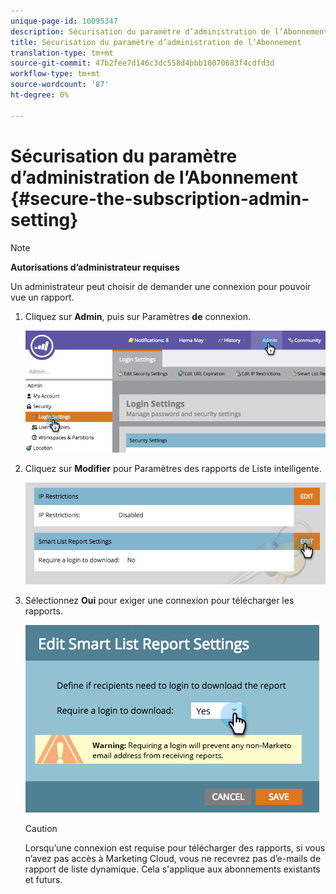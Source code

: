 ```yaml
---
unique-page-id: 10095347
description: Sécurisation du paramètre d’administration de l’Abonnement - Documents marketing - Documentation du produit
title: Sécurisation du paramètre d’administration de l’Abonnement
translation-type: tm+mt
source-git-commit: 47b2fee7d146c3dc558d4bbb10070683f4cdfd3d
workflow-type: tm+mt
source-wordcount: '87'
ht-degree: 0%

---
```



# Sécurisation du paramètre d’administration de l’Abonnement {#secure-the-subscription-admin-setting}

>[!NOTE]
>
>**Autorisations d’administrateur requises**

Un administrateur peut choisir de demander une connexion pour pouvoir vue un rapport.

1. Cliquez sur **Admin**, puis sur Paramètres **de** connexion.

   ![](assets/image2015-4-29-12-3a46-3a14.png)

1. Cliquez sur **Modifier** pour Paramètres des rapports de Liste intelligente.

   ![](assets/image2015-4-29-12-3a50-3a50.png)

1. Sélectionnez **Oui** pour exiger une connexion pour télécharger les rapports.

   ![](assets/image2015-4-29-12-3a53-3a7.png)

   >[!CAUTION]
   >
   >Lorsqu’une connexion est requise pour télécharger des rapports, si vous n’avez pas accès à Marketing Cloud, vous ne recevrez pas d’e-mails de rapport de liste dynamique. Cela s&#39;applique aux abonnements existants et futurs.

